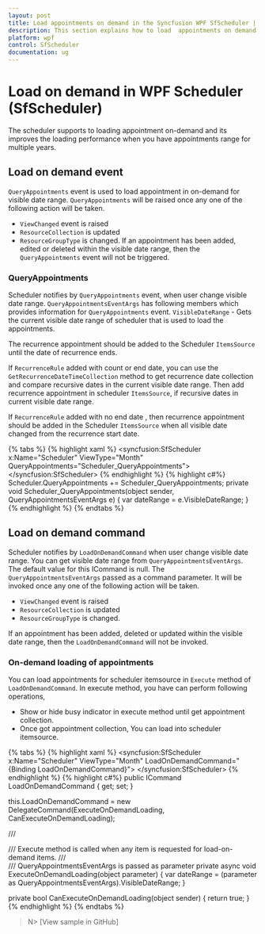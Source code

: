 ```yaml
---
layout: post
title: Load appointments on demand in the Syncfusion WPF SfScheduler | Scheduler
description: This section explains how to load  appointments on demand from visible date ranges in WPF Scheduler.  
platform: wpf
control: SfScheduler
documentation: ug
---
```

# Load on demand in WPF Scheduler (SfScheduler)
The scheduler supports to loading appointment on-demand and its improves the loading performance when you have appointments range for multiple years.

## Load on demand event
`QueryAppointments` event is used to load appointment in on-demand for visible date range. `QueryAppointments` will be raised once any one of the following action will be taken.
 * `ViewChanged` event is raised
 * `ResourceCollection` is updated 
 * `ResourceGroupType` is changed. 
If an appointment has been added, edited or deleted within the visible date range, then the `QueryAppointments` event will not be triggered.

### QueryAppointments
Scheduler notifies by `QueryAppointments` event, when user change visible date range.
`QueryAppointmentsEventArgs` has following members which provides information for `QueryAppointments` event.
`VisibleDateRange` -  Gets the current visible date range of scheduler that is used to load the appointments.

The recurrence appointment should be added to the Scheduler `ItemsSource` until the date of recurrence ends.

If `RecurrenceRule` added with count or end date, you can use the `GetRecurrenceDateTimeCollection` method to get recurrence date collection and compare recursive dates in the current visible date range. Then add recurrence appointment in scheduler `ItemsSource`, if recursive dates in current visible date range. 

If `RecurrenceRule` added with no end date , then recurrence appointment should be added in the Scheduler `ItemsSource` when all visible date changed from the recurrence start date.

{% tabs %}
{% highlight xaml %}
<syncfusion:SfScheduler x:Name="Scheduler"
                        ViewType="Month" QueryAppointments="Scheduler_QueryAppointments">
</syncfusion:SfScheduler>
{% endhighlight %}
{% highlight c#%}
Scheduler.QueryAppointments += Scheduler_QueryAppointments;
private void Scheduler_QueryAppointments(object sender, QueryAppointmentsEventArgs e)
{
 var dateRange = e.VisibleDateRange;
}
{% endhighlight %}
{% endtabs %}

## Load on demand command
Scheduler notifies by `LoadOnDemandCommand` when user change visible date range. You can get visible date range from `QueryAppointmentsEventArgs`. The default value for this ICommand is null. The `QueryAppointmentsEventArgs` passed as a command parameter. It will be invoked once any one of the following action will be taken.
 * `ViewChanged` event is raised
 * `ResourceCollection` is updated 
 * `ResourceGroupType` is changed.

If an appointment has been added, deleted or updated within the visible date range, then the `LoadOnDemandCommand` will not be invoked.

 ### On-demand loading of appointments
You can load appointments for scheduler itemsource in `Execute` method of `LoadOnDemandCommand`. In execute method, you have can perform following operations,

* Show or hide busy indicator in execute method until get appointment collection.
* Once got appointment collection, You can load into scheduler itemsource.

{% tabs %}
{% highlight xaml %}
<syncfusion:SfScheduler x:Name="Scheduler"
                        ViewType="Month" 
                        LoadOnDemandCommand="{Binding LoadOnDemandCommand}">
</syncfusion:SfScheduler>
{% endhighlight %}
{% highlight c#%}
public ICommand LoadOnDemandCommand { get; set; }

this.LoadOnDemandCommand = new DelegateCommand(ExecuteOnDemandLoading, CanExecuteOnDemandLoading);

/// <summary>
/// Execute method is called when any item is requested for load-on-demand items.
/// </summary>
/// <param name="parameter">QueryAppointmentsEventArgs is passed as parameter </param>
private async void ExecuteOnDemandLoading(object parameter)
{
  var dateRange = (parameter as QueryAppointmentsEventArgs).VisibleDateRange;
}

private bool CanExecuteOnDemandLoading(object sender)
{
  return true;
}
{% endhighlight %}
{% endtabs %}

>N> [View sample in GitHub]